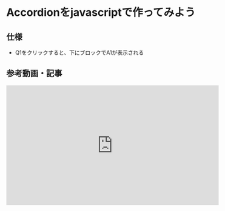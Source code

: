 # Accordionをjavascriptで作ってみよう

## 仕様
 - Q1をクリックすると、下にブロックでA1が表示される

## 参考動画・記事
<iframe width="560" height="315" src="https://www.youtube.com/embed/t7hLDtK8MO4?si=6YMhHtWm6gblGEUt" title="YouTube video player" frameborder="0" allow="accelerometer; autoplay; clipboard-write; encrypted-media; gyroscope; picture-in-picture; web-share" referrerpolicy="strict-origin-when-cross-origin" allowfullscreen></iframe>